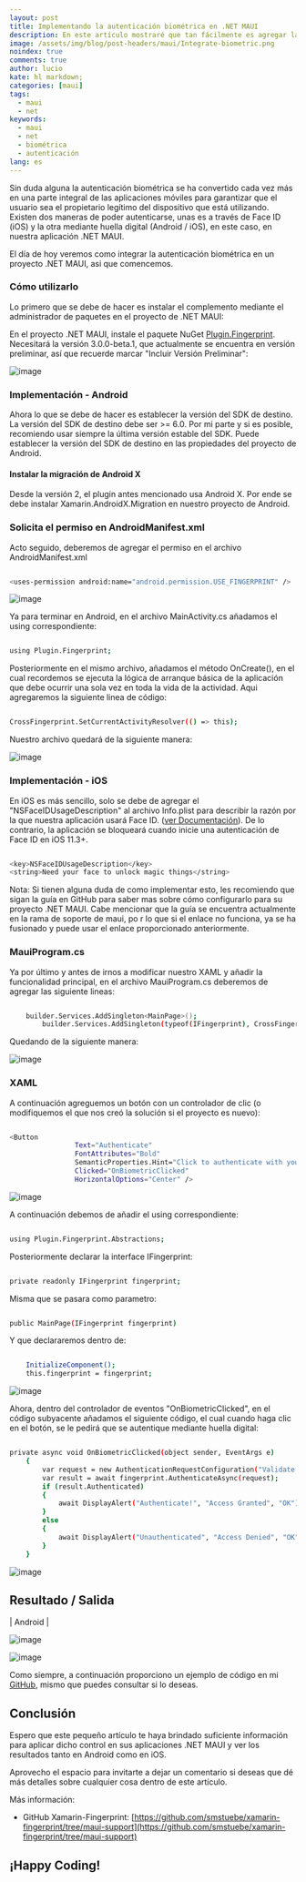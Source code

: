```yaml
---
layout: post
title: Implementando la autenticación biométrica en .NET MAUI
description: En este artículo mostraré que tan fácilmente es agregar la autenticación biométrica en .NET MAUI
image: /assets/img/blog/post-headers/maui/Integrate-biometric.png
noindex: true
comments: true
author: lucio
kate: hl markdown;
categories: [maui]
tags:
  - maui
  - net
keywords:
  - maui
  - net
  - biométrica
  - autenticación
lang: es
---
```


Sin duda alguna la autenticación biométrica se ha convertido cada vez más en una parte integral de las aplicaciones móviles para garantizar que el usuario sea el propietario legítimo del dispositivo que está utilizando. Existen dos maneras de poder autenticarse, unas es a través de Face ID (iOS) y la otra mediante huella digital (Android / iOS), en este caso, en nuestra aplicación .NET MAUI.

El día de hoy veremos como integrar la autenticación biométrica en un proyecto .NET MAUI, asi que comencemos.

### Cómo utilizarlo

Lo primero que se debe de hacer es instalar el complemento mediante el administrador de paquetes en el proyecto de .NET MAUI:

En el proyecto .NET MAUI, instale el paquete NuGet [Plugin.Fingerprint](https://github.com/smstuebe/xamarin-fingerprint). Necesitará la versión 3.0.0-beta.1, que actualmente se encuentra en versión preliminar, así que recuerde marcar "Incluir Versión Preliminar":

![image](/assets/img/blog/tutorials/maui-biometrics/01.png)

### Implementación - Android

Ahora lo que se debe de hacer es establecer la versión del SDK de destino. La versión del SDK de destino debe ser >= 6.0. Por mi parte y si es posible, recomiendo usar siempre la última versión estable del SDK. Puede establecer la versión del SDK de destino en las propiedades del proyecto de Android.

#### Instalar la migración de Android X

Desde la versión 2, el plugin antes mencionado usa Android X. Por ende se debe instalar Xamarin.AndroidX.Migration en nuestro proyecto de Android.

### Solicita el permiso en AndroidManifest.xml

Acto seguido, deberemos de agregar el permiso en el archivo AndroidManifest.xml

~~~bash

<uses-permission android:name="android.permission.USE_FINGERPRINT" />

~~~

![image](/assets/img/blog/tutorials/maui-biometrics/02.png)

Ya para terminar en Android, en el archivo MainActivity.cs añadamos el using correspondiente: 

~~~bash

using Plugin.Fingerprint;

~~~

Posteriormente en el mismo archivo, añadamos el método OnCreate(), en el cual recordemos se ejecuta la lógica de arranque básica de la aplicación que debe ocurrir una sola vez en toda la vida de la actividad. Aqui agregaremos la siguiente linea de código:

~~~bash

CrossFingerprint.SetCurrentActivityResolver(() => this);

~~~

Nuestro archivo quedará de la siguiente manera:

![image](/assets/img/blog/tutorials/maui-biometrics/img02.png)

### Implementación - iOS

En iOS es más sencillo, solo se debe de agregar el "NSFaceIDUsageDescription" al archivo Info.plist para describir la razón por la que nuestra aplicación usará Face ID. ([ver Documentación](https://developer.apple.com/library/content/documentation/General/Reference/InfoPlistKeyReference/Articles/CocoaKeys.html#//apple_ref/doc/uid/TP40009251-SW75)). De lo contrario, la aplicación se bloqueará cuando inicie una autenticación de Face ID en iOS 11.3+.

~~~bash

<key>NSFaceIDUsageDescription</key>
<string>Need your face to unlock magic things</string>

~~~

Nota: Si tienen alguna duda de como implementar esto, les recomiendo que sigan la guía en GitHub para saber mas sobre cómo configurarlo para su proyecto .NET MAUI. Cabe mencionar que la guía se encuentra actualmente en la rama de soporte de maui, po  r lo que si el enlace no funciona, ya se ha fusionado y puede usar el enlace proporcionado anteriormente.

### MauiProgram.cs

Ya por último y antes de irnos a modificar nuestro XAML y añadir la funcionalidad principal, en el archivo MauiProgram.cs deberemos de agregar las siguiente lineas:

~~~bash

    builder.Services.AddSingleton<MainPage>();
		builder.Services.AddSingleton(typeof(IFingerprint), CrossFingerprint.Current);

~~~

Quedando de la siguiente manera:

![image](/assets/img/blog/tutorials/maui-biometrics/img021.png)

### XAML

A continuación agreguemos un botón con un controlador de clic (o modifiquemos el que nos creó la solución si el proyecto es nuevo):

~~~bash

<Button 
                Text="Authenticate"
                FontAttributes="Bold"
                SemanticProperties.Hint="Click to authenticate with your fingerprint"
                Clicked="OnBiometricClicked"
                HorizontalOptions="Center" />

~~~

![image](/assets/img/blog/tutorials/maui-biometrics/03.png)

A continuación debemos de añadir el using correspondiente:

~~~bash

using Plugin.Fingerprint.Abstractions;

~~~

Posteriormente declarar la interface IFingerprint:

~~~bash

private readonly IFingerprint fingerprint;

~~~

Misma que se pasara como parametro: 

~~~bash

public MainPage(IFingerprint fingerprint)

~~~

Y que declararemos dentro de:

~~~bash

	InitializeComponent();
	this.fingerprint = fingerprint;

~~~

![image](/assets/img/blog/tutorials/maui-biometrics/05.png)


Ahora, dentro del controlador de eventos "OnBiometricClicked", en el código subyacente añadamos el siguiente código, el cual cuando haga clic en el botón, se le pedirá que se autentique mediante huella digital:

~~~bash

private async void OnBiometricClicked(object sender, EventArgs e)
	{
		var request = new AuthenticationRequestConfiguration("Validate that you have fingers", "Because without them you will not be able to access");
		var result = await fingerprint.AuthenticateAsync(request);
		if (result.Authenticated)
		{
			await DisplayAlert("Authenticate!", "Access Granted", "OK");
		}
		else
		{
			await DisplayAlert("Unauthenticated", "Access Denied", "OK");
		}
	}

~~~

![image](/assets/img/blog/tutorials/maui-biometrics/04.png)

## Resultado / Salida

| Android |

![image](/assets/img/blog/tutorials/maui-biometrics/06.png)

![image](/assets/img/blog/tutorials/maui-biometrics/07.png)


Como siempre, a continuación proporciono un ejemplo de código en mi [GitHub](https://github.com/LucioMSP/biometricMAUI), mismo que puedes consultar si lo deseas.

## Conclusión

Espero que este pequeño artículo te haya brindado suficiente información para aplicar dicho control en sus aplicaciones .NET MAUI y ver los resultados tanto en Android como en iOS. 

Aprovecho el espacio para invitarte a dejar un comentario si deseas que dé más detalles sobre cualquier cosa dentro de este artículo.

Más información:

- GitHub Xamarin-Fingerprint: [https://github.com/smstuebe/xamarin-fingerprint/tree/maui-support](https://github.com/smstuebe/xamarin-fingerprint/tree/maui-support)

## ¡Happy Coding!